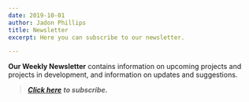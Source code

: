 ```yaml
---
date: 2019-10-01
author: Jadon Phillips
title: Newsletter
excerpt: Here you can subscribe to our newsletter.

---
```

**Our Weekly Newsletter** contains information on upcoming projects and projects in development, and information on updates and suggestions.

> [**_Click here_**](http://eepurl.com/gFxeIf) **_to subscribe._**